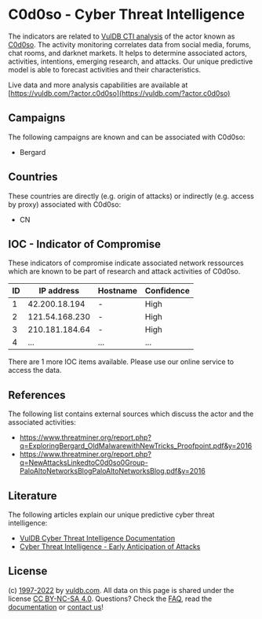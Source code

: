 # C0d0so - Cyber Threat Intelligence

The indicators are related to [VulDB CTI analysis](https://vuldb.com/?kb.cti) of the actor known as [C0d0so](https://vuldb.com/?actor.c0d0so). The activity monitoring correlates data from social media, forums, chat rooms, and darknet markets. It helps to determine associated actors, activities, intentions, emerging research, and attacks. Our unique predictive model is able to forecast activities and their characteristics.

Live data and more analysis capabilities are available at [https://vuldb.com/?actor.c0d0so](https://vuldb.com/?actor.c0d0so)

## Campaigns

The following campaigns are known and can be associated with C0d0so:

* Bergard

## Countries

These countries are directly (e.g. origin of attacks) or indirectly (e.g. access by proxy) associated with C0d0so:

* CN

## IOC - Indicator of Compromise

These indicators of compromise indicate associated network ressources which are known to be part of research and attack activities of C0d0so.

ID | IP address | Hostname | Confidence
-- | ---------- | -------- | ----------
1 | 42.200.18.194 | - | High
2 | 121.54.168.230 | - | High
3 | 210.181.184.64 | - | High
4 | ... | ... | ...

There are 1 more IOC items available. Please use our online service to access the data.

## References

The following list contains external sources which discuss the actor and the associated activities:

* https://www.threatminer.org/report.php?q=ExploringBergard_OldMalwarewithNewTricks_Proofpoint.pdf&y=2016
* https://www.threatminer.org/report.php?q=NewAttacksLinkedtoC0d0so0Group-PaloAltoNetworksBlogPaloAltoNetworksBlog.pdf&y=2016

## Literature

The following articles explain our unique predictive cyber threat intelligence:

* [VulDB Cyber Threat Intelligence Documentation](https://vuldb.com/?kb.cti)
* [Cyber Threat Intelligence - Early Anticipation of Attacks](https://www.scip.ch/en/?labs.20201022)

## License

(c) [1997-2022](https://vuldb.com/?kb.changelog) by [vuldb.com](https://vuldb.com/?kb.about). All data on this page is shared under the license [CC BY-NC-SA 4.0](https://creativecommons.org/licenses/by-nc-sa/4.0/). Questions? Check the [FAQ](https://vuldb.com/?kb.faq), read the [documentation](https://vuldb.com/?kb) or [contact us](https://vuldb.com/?contact)!
